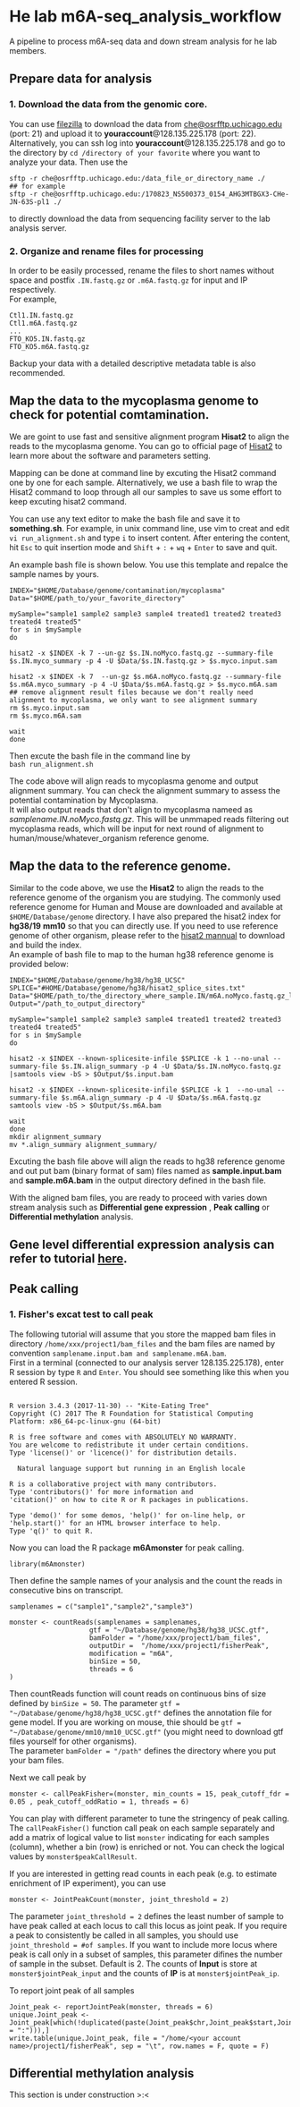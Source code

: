 # He lab m6A-seq_analysis_workflow
A pipeline to process m6A-seq data and down stream analysis for he lab members. 

## Prepare data for analysis
### 1. Download the data from the genomic core. 
You can use [filezilla](https://filezilla-project.org/download.php?type=client) to download the data from che@osrfftp.uchicago.edu (port: 21) and upload it to **youraccount**@128.135.225.178 (port: 22).  
Alternatively, you can ssh log into **youraccount**@128.135.225.178 and go to the directory by `cd /directory of your favorite` where you want to analyze your data. Then use the 
```
sftp -r che@osrfftp.uchicago.edu:/data_file_or_directory_name ./
## for example
sftp -r che@osrfftp.uchicago.edu:/170823_NS500373_0154_AHG3MTBGX3-CHe-JN-63S-pl1 ./
```
to directly download the data from sequencing facility server to the lab analysis server. 


### 2. Organize and rename files for processing
In order to be easily processed, rename the files to short names without space and postfix `.IN.fastq.gz` or `.m6A.fastq.gz` for input and IP respectively.  
For example, 
```
Ctl1.IN.fastq.gz
Ctl1.m6A.fastq.gz
...
FTO_KO5.IN.fastq.gz
FTO_KO5.m6A.fastq.gz
```
Backup your data with a detailed descriptive metadata table is also recommended.

## Map the data to the mycoplasma genome to check for potential comtamination.
We are goint to use fast and sensitive alignment program **Hisat2** to align the reads to the mycoplasma genome. You can go to official page of [Hisat2](https://ccb.jhu.edu/software/hisat2/index.shtml) to learn more about the software and parameters setting.  
  
Mapping can be done at command line by excuting the Hisat2 command one by one for each sample. Alternatively, we use a bash file to wrap the Hisat2 command to loop through all our samples to save us some effort to keep excuting hisat2 command.  
  
You can use any text editor to make the bash file and save it to **something.sh**. For example, in unix command line, use vim to creat and edit `vi run_alignment.sh` and type `i` to insert content. After entering the content, hit `Esc` to quit insertion mode and `Shift` + `:` + `wq` + `Enter` to save and quit.  
  
An example bash file is shown below. You use this template and repalce the sample names by yours. 
```
INDEX="$HOME/Database/genome/contamination/mycoplasma"
Data="$HOME/path_to/your_favorite_directory"

mySample="sample1 sample2 sample3 sample4 treated1 treated2 treated3 treated4 treated5"
for s in $mySample
do 

hisat2 -x $INDEX -k 7 --un-gz $s.IN.noMyco.fastq.gz --summary-file $s.IN.myco_summary -p 4 -U $Data/$s.IN.fastq.gz > $s.myco.input.sam

hisat2 -x $INDEX -k 7  --un-gz $s.m6A.noMyco.fastq.gz --summary-file $s.m6A.myco_summary -p 4 -U $Data/$s.m6A.fastq.gz > $s.myco.m6A.sam
## remove alignment result files because we don't really need alignment to mycoplasma, we only want to see alignment summary
rm $s.myco.input.sam
rm $s.myco.m6A.sam 

wait
done
```
Then excute the bash file in the command line by  
`bash run_alignment.sh`  
  
The code above will align reads to mycoplasma genome and output alignment summary. You can check the alignment summary to assess the potential contamination by Mycoplasma.  
It will also output reads that don't align to mycoplasma nameed as *samplename.IN.noMyco.fastq.gz*. This will be unmmaped reads filtering out mycoplasma reads, which will be input for next round of alignment to human/mouse/whatever_organism reference genome.

## Map the data to the reference genome.
Similar to the code above, we use the **Hisat2** to align the reads to the reference genome of the organism you are studying. The commonly used reference genome for Human and Mouse are downloaded and available at `$HOME/Database/genome` directory. I have also prepared the hisat2 index for **hg38/19** **mm10** so that you can directly use. If you need to use reference genome of other organism, please refer to the [hisat2 mannual](https://ccb.jhu.edu/software/hisat2/manual.shtml) to download and build the index.  
An example of bash file to map to the human hg38 reference genome is provided below:  
```
INDEX="$HOME/Database/genome/hg38/hg38_UCSC"
SPLICE="#HOME/Database/genome/hg38/hisat2_splice_sites.txt"
Data="$HOME/path_to/the_directory_where_sample.IN/m6A.noMyco.fastq.gz_locate"
Output="/path_to_output_directory"

mySample="sample1 sample2 sample3 sample4 treated1 treated2 treated3 treated4 treated5"
for s in $mySample
do 

hisat2 -x $INDEX --known-splicesite-infile $SPLICE -k 1 --no-unal --summary-file $s.IN.align_summary -p 4 -U $Data/$s.IN.noMyco.fastq.gz |samtools view -bS > $Output/$s.input.bam

hisat2 -x $INDEX --known-splicesite-infile $SPLICE -k 1  --no-unal --summary-file $s.m6A.align_summary -p 4 -U $Data/$s.m6A.fastq.gz samtools view -bS > $Output/$s.m6A.bam

wait
done
mkdir alignment_summary
mv *.align_summary alignment_summary/
```
Excuting the bash file above will align the reads to hg38 reference genome and out put bam (binary format of sam) files named as **sample.input.bam** and **sample.m6A.bam** in the output directory defined in the bash file.  

With the aligned bam files, you are ready to proceed with varies down stream analysis such as **Differential gene expression** , **Peak calling** or **Differential methylation** analysis.  

## Gene level differential expression analysis can refer to tutorial [here](https://www.bioconductor.org/help/workflows/rnaseqGene/). 

## Peak calling
### 1. Fisher's excat test to call peak
The following tutorial will assume that you store the mapped bam files in directory `/home/xxx/project1/bam_files` and the bam files are named by convention `samplename.input.bam and samplename.m6A.bam`.  
First in a terminal (connected to our analysis server 128.135.225.178), enter R session by type `R` and `Enter`. You should see something like this when you entered R session. 
```

R version 3.4.3 (2017-11-30) -- "Kite-Eating Tree"
Copyright (C) 2017 The R Foundation for Statistical Computing
Platform: x86_64-pc-linux-gnu (64-bit)

R is free software and comes with ABSOLUTELY NO WARRANTY.
You are welcome to redistribute it under certain conditions.
Type 'license()' or 'licence()' for distribution details.

  Natural language support but running in an English locale

R is a collaborative project with many contributors.
Type 'contributors()' for more information and
'citation()' on how to cite R or R packages in publications.

Type 'demo()' for some demos, 'help()' for on-line help, or
'help.start()' for an HTML browser interface to help.
Type 'q()' to quit R.
```

Now you can load the R package **m6Amonster** for peak calling.  
```
library(m6Amonster)
```
Then define the sample names of your analysis and the count the reads in consecutive bins on transcript. 
```
samplenames = c("sample1","sample2","sample3")

monster <- countReads(samplenames = samplenames,
                    gtf = "~/Database/genome/hg38/hg38_UCSC.gtf",
                    bamFolder = "/home/xxx/project1/bam_files",
                    outputDir =  "/home/xxx/project1/fisherPeak",
                    modification = "m6A",
                    binSize = 50,
                    threads = 6
)

```

Then countReads function will count reads on continuous bins of size defined by `binSize = 50`. The parameter `gtf = "~/Database/genome/hg38/hg38_UCSC.gtf"` defines the annotation file for gene model. If you are working on mouse, thie should be `gtf = "~/Database/genome/mm10/mm10_UCSC.gtf"` (you might need to download gtf files yourself for other organisms).  
The parameter `bamFolder = "/path"` defines the directory where you put your bam files.  

Next we call peak by
```
monster <- callPeakFisher=(monster, min_counts = 15, peak_cutoff_fdr = 0.05 , peak_cutoff_oddRatio = 1, threads = 6)
```
You can play with different parameter to tune the stringency of peak calling. The `callPeakFisher()` function call peak on each sample separately and add a matrix of logical value to list `monster` indicating for each samples (column), whether a bin (row) is enriched or not. You can check the logical values by `monster$peakCallResult`.  

If you are interested in getting read counts in each peak (e.g. to estimate enrichment of IP experiment), you can use 
```
monster <- JointPeakCount(monster, joint_threshold = 2)
```
The parameter `joint_threshold = 2` defines the least number of sample to have peak called at each locus to call this locus as joint peak. If you require a peak to consistently be called in all samples, you should use `joint_threshold = #of samples`. If you want to include more locus where peak is call only in a subset of samples, this parameter difines the number of sample in the subset. Default is 2. The counts of **Input** is store at `monster$jointPeak_input` and the counts of **IP** is at `monster$jointPeak_ip`.  

To report joint peak of all samples 
```
Joint_peak <- reportJointPeak(monster, threads = 6)
unique.Joint_peak <- Joint_peak[which(!duplicated(paste(Joint_peak$chr,Joint_peak$start,Joint_peak$end,sep = ":"))),]
write.table(unique.Joint_peak, file = "/home/<your account name>/project1/fisherPeak", sep = "\t", row.names = F, quote = F)
```


## Differential methylation analysis
This section is under construction >:< 
